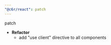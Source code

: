 ```yaml
---
"@c6r/react": patch
---
```


patch

- **Refactor**
  - add "use client" directive to all components
